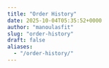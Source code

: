 ```yaml
---
title: "Order History"
date: 2025-10-04T05:35:52+0000
author: "manoulasfit"
slug: "order-history"
draft: false
aliases:
  - "/order-history/"
---
```


